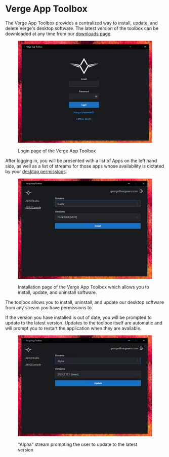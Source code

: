 # Verge App Toolbox

The Verge App Toolbox provides a centralized way to install, update, and delete Verge's desktop software. The latest version of the toolbox can be downloaded at any time from our [downloads page](https://aeroportal.droneshow.software/downloads).

<figure><img src="../../.gitbook/assets/image (6).png" alt=""><figcaption><p>Login page of the Verge App Toolbox</p></figcaption></figure>

After logging in, you will be presented with a list of Apps on the left hand side, as well as a list of streams for those apps whose availability is dictated by your [desktop permissions](https://app.gitbook.com/o/Oh6nX1fqlJti7A6kJdwJ/s/akGR2bVCZLTNoe2hkqeR/\~/changes/15/drone-show-software/verge-web-portal/managing-users-desktop-permissions).

<figure><img src="../../.gitbook/assets/image (1) (1).png" alt=""><figcaption><p>Installation page of the Verge App Toolbox which allows you to install, update, and uninstall software.</p></figcaption></figure>

The toolbox allows you to install, uninstall, and update our desktop software from any stream you have permissions to.&#x20;

If the version you have installed is out of date, you will be prompted to update to the latest version. Updates to the toolbox itself are automatic and will prompt you to restart the application when they are available.

<figure><img src="../../.gitbook/assets/image (13).png" alt=""><figcaption><p>"Alpha" stream prompting the user to update to the latest version</p></figcaption></figure>
